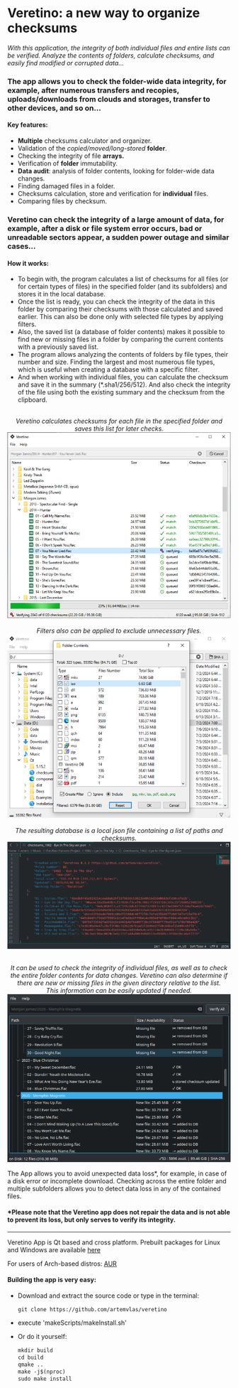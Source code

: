 # Veretino: a new way to organize checksums
_With this application, the integrity of both individual files and entire lists can be verified.
Analyze the contents of folders, calculate checksums, and easily find modified or corrupted data..._

### The app allows you to check the folder-wide data integrity, for example, after numerous transfers and recopies, uploads/downloads from clouds and storages, transfer to other devices, and so on...

#### Key features:
* **Multiple** checksums calculator and organizer.
* Validation of the _copied/moved/long-stored_ **folder**.
* Checking the integrity of file **arrays.**
* Verification of **folder** immutability.
* **Data audit**: analysis of folder contents, looking for folder-wide data changes.
* Finding damaged files in a folder.
* Checksums calculation, store and verification for **individual** files.
* Comparing files by checksum.

### Veretino can check the integrity of a large amount of data, for example, after a disk or file system error occurs, bad or unreadable sectors appear, a sudden power outage and similar cases...

#### How it works:
* To begin with, the program calculates a list of checksums for all files (or for certain types of files) in the specified folder (and its subfolders) and stores it in the local database.
* Once the list is ready, you can check the integrity of the data in this folder by comparing their checksums with those calculated and saved earlier. This can also be done only with selected file types by applying filters.
* Also, the saved list (a database of folder contents) makes it possible to find new or missing files in a folder by comparing the current contents with a previously saved list.
* The program allows analyzing the contents of folders by file types, their number and size. Finding the largest and most numerous file types, which is useful when creating a database with a specific filter.
* And when working with individual files, you can calculate the checksum and save it in the summary (*.sha1/256/512). And also check the integrity of the file using both the existing summary and the checksum from the clipboard.

<p align="center">
  <br><em>Veretino calculates checksums for each file in the specified folder and saves this list for later checks.</em>
  <br><img src="screenshots/veretino_mainview.png">
  <br>
  <br><em>Filters also can be applied to exclude unnecessary files.</em>
  <br><img src="screenshots/veretino_fc.png">
  <br>
  <br><em>The resulting database is a local json file containing a list of paths and checksums.</em>
  <br><img src="screenshots/jsondb_example.png">
</p>

<p align="center">
  <br><em>It can be used to check the integrity of individual files, as well as to check the entire folder contents for data changes. Veretino can also determine if there are new or missing files in the given directory relative to the list.
  <br>This information can be easily updated if needed.</em>
  <br><img src="screenshots/veretino_newlost.png">
</p>

The App allows you to avoid unexpected data loss*, for example, in case of a disk error or incomplete download. Checking across the entire folder and multiple subfolders allows you to detect data loss in any of the contained files.

#### *Please note that the Veretino app does not repair the data and is not able to prevent its loss, but only serves to verify its integrity.
---
Veretino App is Qt based and cross platform. Prebuilt packages for Linux and Windows are available [here](https://github.com/artemvlas/veretino/releases)

For users of Arch-based distros: [AUR](https://aur.archlinux.org/packages/veretino)

#### Building the app is very easy:
* Download and extract the source code or type in the terminal:

      git clone https://github.com/artemvlas/veretino
* execute 'makeScripts/makeInstall.sh'
* Or do it yourself:

      mkdir build
      cd build
      qmake ..
      make -j$(nproc)
      sudo make install
